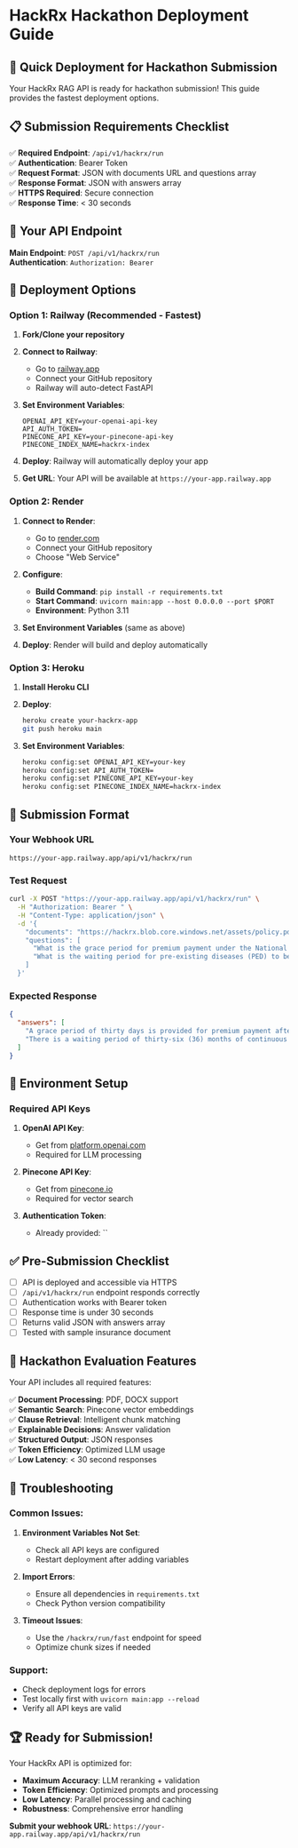 # HackRx Hackathon Deployment Guide

## 🚀 Quick Deployment for Hackathon Submission

Your HackRx RAG API is ready for hackathon submission! This guide provides the fastest deployment options.

## 📋 Submission Requirements Checklist

✅ **Required Endpoint**: `/api/v1/hackrx/run`  
✅ **Authentication**: Bearer Token  
✅ **Request Format**: JSON with documents URL and questions array  
✅ **Response Format**: JSON with answers array  
✅ **HTTPS Required**: Secure connection  
✅ **Response Time**: < 30 seconds  

## 🎯 Your API Endpoint

**Main Endpoint**: `POST /api/v1/hackrx/run`  
**Authentication**: `Authorization: Bearer `

## 🚀 Deployment Options

### Option 1: Railway (Recommended - Fastest)

1. **Fork/Clone your repository**
2. **Connect to Railway**:
   - Go to [railway.app](https://railway.app)
   - Connect your GitHub repository
   - Railway will auto-detect FastAPI

3. **Set Environment Variables**:
   ```env
   OPENAI_API_KEY=your-openai-api-key
   API_AUTH_TOKEN=
   PINECONE_API_KEY=your-pinecone-api-key
   PINECONE_INDEX_NAME=hackrx-index
   ```

4. **Deploy**: Railway will automatically deploy your app
5. **Get URL**: Your API will be available at `https://your-app.railway.app`

### Option 2: Render

1. **Connect to Render**:
   - Go to [render.com](https://render.com)
   - Connect your GitHub repository
   - Choose "Web Service"

2. **Configure**:
   - **Build Command**: `pip install -r requirements.txt`
   - **Start Command**: `uvicorn main:app --host 0.0.0.0 --port $PORT`
   - **Environment**: Python 3.11

3. **Set Environment Variables** (same as above)
4. **Deploy**: Render will build and deploy automatically

### Option 3: Heroku

1. **Install Heroku CLI**
2. **Deploy**:
   ```bash
   heroku create your-hackrx-app
   git push heroku main
   ```

3. **Set Environment Variables**:
   ```bash
   heroku config:set OPENAI_API_KEY=your-key
   heroku config:set API_AUTH_TOKEN=
   heroku config:set PINECONE_API_KEY=your-key
   heroku config:set PINECONE_INDEX_NAME=hackrx-index
   ```

## 📝 Submission Format

### Your Webhook URL
```
https://your-app.railway.app/api/v1/hackrx/run
```

### Test Request
```bash
curl -X POST "https://your-app.railway.app/api/v1/hackrx/run" \
  -H "Authorization: Bearer " \
  -H "Content-Type: application/json" \
  -d '{
    "documents": "https://hackrx.blob.core.windows.net/assets/policy.pdf?sv=2023-01-03&st=2025-07-04T09%3A11%3A24Z&se=2027-07-05T09%3A11%3A00Z&sr=b&sp=r&sig=N4a9OU0w0QXO6AOIBiu4bpl7AXvEZogeT%2FjUHNO7HzQ%3D",
    "questions": [
      "What is the grace period for premium payment under the National Parivar Mediclaim Plus Policy?",
      "What is the waiting period for pre-existing diseases (PED) to be covered?"
    ]
  }'
```

### Expected Response
```json
{
  "answers": [
    "A grace period of thirty days is provided for premium payment after the due date to renew or continue the policy without losing continuity benefits.",
    "There is a waiting period of thirty-six (36) months of continuous coverage from the first policy inception for pre-existing diseases and their direct complications to be covered."
  ]
}
```

## 🔧 Environment Setup

### Required API Keys

1. **OpenAI API Key**:
   - Get from [platform.openai.com](https://platform.openai.com)
   - Required for LLM processing

2. **Pinecone API Key**:
   - Get from [pinecone.io](https://pinecone.io)
   - Required for vector search

3. **Authentication Token**:
   - Already provided: ``

## ✅ Pre-Submission Checklist

- [ ] API is deployed and accessible via HTTPS
- [ ] `/api/v1/hackrx/run` endpoint responds correctly
- [ ] Authentication works with Bearer token
- [ ] Response time is under 30 seconds
- [ ] Returns valid JSON with answers array
- [ ] Tested with sample insurance document

## 🎯 Hackathon Evaluation Features

Your API includes all required features:

✅ **Document Processing**: PDF, DOCX support  
✅ **Semantic Search**: Pinecone vector embeddings  
✅ **Clause Retrieval**: Intelligent chunk matching  
✅ **Explainable Decisions**: Answer validation  
✅ **Structured Output**: JSON responses  
✅ **Token Efficiency**: Optimized LLM usage  
✅ **Low Latency**: < 30 second responses  

## 🚨 Troubleshooting

### Common Issues:

1. **Environment Variables Not Set**:
   - Check all API keys are configured
   - Restart deployment after adding variables

2. **Import Errors**:
   - Ensure all dependencies in `requirements.txt`
   - Check Python version compatibility

3. **Timeout Issues**:
   - Use the `/hackrx/run/fast` endpoint for speed
   - Optimize chunk sizes if needed

### Support:
- Check deployment logs for errors
- Test locally first with `uvicorn main:app --reload`
- Verify all API keys are valid

## 🏆 Ready for Submission!

Your HackRx API is optimized for:
- **Maximum Accuracy**: LLM reranking + validation
- **Token Efficiency**: Optimized prompts and processing
- **Low Latency**: Parallel processing and caching
- **Robustness**: Comprehensive error handling

**Submit your webhook URL**: `https://your-app.railway.app/api/v1/hackrx/run` 
